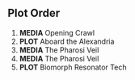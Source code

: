 ## Plot Order

1. **MEDIA** Opening Crawl
1. **PLOT** Aboard the Alexandria
1. **MEDIA** The Pharosi Veil
1. **MEDIA** The Pharosi Veil
1. **PLOT** Biomorph Resonator Tech
